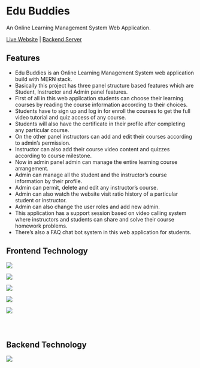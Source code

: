 # Edu Buddies

An Online Learning Management System Web Application.

[Live Website](https://edu-buddies-demo.netlify.app/) | [Backend Server](https://github.com/nizamseu/edubuddies-Backend)

## Features

- Edu Buddies is an Online Learning Management System web application build with MERN stack.
- Basically this project has three panel structure based features which are Student, Instructor and Admin panel features.
- First of all in this web application students can choose their learning courses by reading the course information according to their choices.
- Students have to sign up and log in for enroll the courses to get the full video tutorial and quiz access of any course.
- Students will also have the certificate in their profile after completing any particular course.
- On the other panel instructors can add and edit their courses according to admin’s permission.
- Instructor can also add their course video content and quizzes according to course milestone.
- Now in admin panel admin can manage the entire learning course arrangement.
- Admin can manage all the student and the instructor’s course information by their profile.
- Admin can permit, delete and edit any instructor’s course.
- Admin can also watch the website visit ratio history of a particular student or instructor.
- Admin can also change the user roles and add new admin.
- This application has a support session based on video calling system where instructors and students can share and solve their course homework problems.
- There’s also a FAQ chat bot system in this web application for students.

## Frontend Technology

![](https://img.shields.io/badge/React_js-16181D?style=for-the-badge&logo=react&logoColor=61DAFB)

![](https://img.shields.io/badge/tailwind_css-white?style=for-the-badge&logo=tailwindcss&logoColor=38BDF8)

![](https://img.shields.io/badge/redux_toolkit-764ABC?style=for-the-badge&logo=redux&logoColor=white)

![](https://img.shields.io/badge/react_router-black?style=for-the-badge&logo=reactrouter&logoColor=red)

![](https://img.shields.io/badge/Google_firebase-F76400?style=for-the-badge&logo=firebase&logoColor=F7F700)

![]()

![]()

![]()

## Backend Technology

![](https://img.shields.io/badge/MongoDB-darkgreen?style=for-the-badge&logo=mongodb&logoColor=white)
